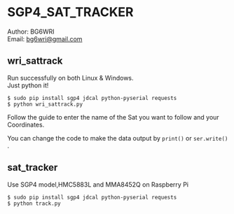 # SGP4_SAT_TRACKER
Author: BG6WRI  
Email: <bg6wri@gmail.com>  

## wri_sattrack
Run successfully on both Linux & Windows.  
Just python it!  

```
$ sudo pip install sgp4 jdcal python-pyserial requests  
$ python wri_sattrack.py  
```
Follow the guide to enter the name of the Sat you want to follow and your Coordinates.  

You can change the code to make the data output by `print()` or `ser.write()` .

## sat_tracker
Use SGP4 model,HMC5883L and MMA8452Q on Raspberry Pi  
```
$ sudo pip install sgp4 jdcal python-pyserial requests  
$ python track.py
```
